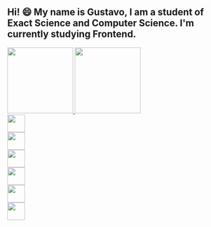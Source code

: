 ## Hi! 😄 My name is Gustavo, I am a student of Exact Science and Computer Science. I'm currently studying Frontend.

<div style="position:center;display:flex">
    <a href="https://github.com/GustaRM">
    <img height="150em" src="https://github-readme-stats.vercel.app/api/top-langs/?username=GustaRM&layout=compact&langs_count=7&theme=dracula"/>
    <img height="150em" src="https://github-readme-stats.vercel.app/api?username=GustaRM&show_icons=true&theme=dracula&include_all_commits=true&count_private=true"/>
</div>


<img style="width:40px;height:40px;display:flex" src="https://cdn.jsdelivr.net/gh/devicons/devicon/icons/html5/html5-plain-wordmark.svg" />
<img style="width:40px;height:40px;display:flex" src="https://cdn.jsdelivr.net/gh/devicons/devicon/icons/css3/css3-plain-wordmark.svg" />
<img style="width:40px;height:40px;display:flex" src="https://cdn.jsdelivr.net/gh/devicons/devicon/icons/javascript/javascript-original.svg" />
<img style="width:40px;height:40px;display:flex" src="https://cdn.jsdelivr.net/gh/devicons/devicon/icons/photoshop/photoshop-line.svg" />    
<img style="width:40px;height:40px;display:flex" src="https://cdn.jsdelivr.net/gh/devicons/devicon/icons/python/python-original.svg" />
<img style="width:40px;height:40px;display:flex" src="https://cdn.jsdelivr.net/gh/devicons/devicon/icons/c/c-original.svg" />
          
          




          
